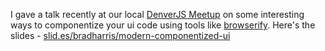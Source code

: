 I gave a talk recently at our local [DenverJS Meetup][meetup] on some interesting ways to componentize your ui code using tools like [browserify][].  Here's the slides - [slid.es/bradharris/modern-componentized-ui][slides]

[meetup]: http://www.meetup.com/Denver-JS/events/156056702/
[browserify]: http://browserify.org/
[slides]: http://slid.es/bradharris/modern-componentized-ui/
